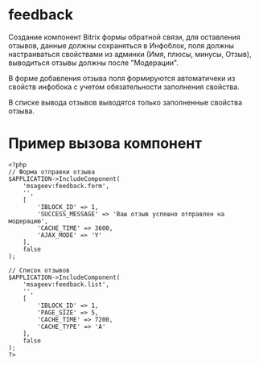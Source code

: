 # feedback
Создание компонент Bitrix формы обратной связи, для оставления отзывов, данные должны сохраняться в Инфоблок, поля должны настраиваться свойствами из админки (Имя, плюсы, минусы, Отзыв), выводиться отзывы должны после "Модерации".

В форме добавления отзыва поля формируются автоматичеки из свойств инфобока с учетом обязательности заполнения свойства.

В списке вывода отзывов выводятся только заполненные свойства отзыва.

# Пример вызова компонент
```
<?php
// Форма отправки отзыва
$APPLICATION->IncludeComponent(
	'msageev:feedback.form',
	'',
	[
		'IBLOCK_ID' => 1,
		'SUCCESS_MESSAGE' => 'Ваш отзыв успешно отправлен на модерацию',
		'CACHE_TIME' => 3600,
		'AJAX_MODE' => 'Y'
	],
	false
);

// Список отзывов
$APPLICATION->IncludeComponent(
	'msageev:feedback.list',
	'',
	[
		'IBLOCK_ID' => 1,
		'PAGE_SIZE' => 5,
		'CACHE_TIME' => 7200,
		'CACHE_TYPE' => 'A'
	],
	false
);
?>
```
